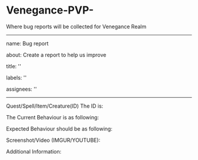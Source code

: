 # Venegance-PVP-
Where bug reports will be collected for Venegance Realm


---
name: Bug report

about: Create a report to help us improve

title: ''

labels: ''

assignees: ''

---

Quest/Spell/Item/Creature(ID) The ID is: 

The Current Behaviour is as following: 

Expected Behaviour should be as following: 

Screenshot/Video (IMGUR/YOUTUBE): 

Additional Information:
